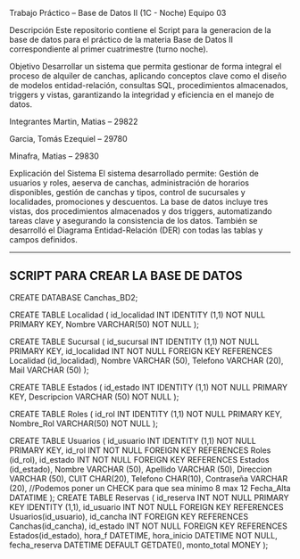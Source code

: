 Trabajo Práctico – Base de Datos II (1C - Noche)
Equipo 03

Descripción
Este repositorio contiene el Script para la generacion de la base de datos para el práctico de la materia Base de Datos II correspondiente al primer cuatrimestre (turno noche).

Objetivo
Desarrollar un sistema que permita gestionar de forma integral el proceso de alquiler de canchas, aplicando conceptos clave como el diseño de modelos entidad-relación, consultas SQL, procedimientos almacenados, triggers y vistas, garantizando la integridad y eficiencia en el manejo de datos.

Integrantes
Martin, Matias – 29822

Garcia, Tomás Ezequiel – 29780

Minafra, Matias – 29830

Explicación del Sistema
El sistema desarrollado permite: Gestión de usuarios y roles, aeserva de canchas, administración de horarios disponibles, gestión de canchas y tipos, control de sucursales y localidades, promociones y descuentos.
La base de datos incluye tres vistas, dos procedimientos almacenados y dos triggers, automatizando tareas clave y asegurando la consistencia de los datos. También se desarrolló el Diagrama Entidad-Relación (DER) con todas las tablas y campos definidos.


-----------------------------------------------------------------
SCRIPT PARA CREAR LA BASE DE DATOS
------------------------------------------------------------------

CREATE DATABASE Canchas_BD2;

CREATE TABLE Localidad (
    id_localidad INT IDENTITY (1,1) NOT NULL PRIMARY KEY,
    Nombre VARCHAR(50) NOT NULL
);

CREATE TABLE Sucursal (
    id_sucursal INT IDENTITY (1,1) NOT NULL PRIMARY KEY,
    id_localidad INT NOT NULL FOREIGN KEY REFERENCES Localidad (id_localidad),
    Nombre VARCHAR (50),
    Telefono VARCHAR (20),
    Mail VARCHAR (50)
);    

CREATE TABLE Estados (
    id_estado INT IDENTITY (1,1) NOT NULL PRIMARY KEY,
    Descripcion VARCHAR (50) NOT NULL
);

CREATE TABLE Roles (
    id_rol INT IDENTITY (1,1) NOT NULL PRIMARY KEY,
    Nombre_Rol VARCHAR(50) NOT NULL
);

CREATE TABLE Usuarios (
    id_usuario INT IDENTITY (1,1) NOT NULL PRIMARY KEY,
    id_rol INT NOT NULL FOREIGN KEY REFERENCES Roles (id_rol),
    id_estado INT NOT NULL FOREIGN KEY REFERENCES Estados (id_estado),
    Nombre VARCHAR (50),
    Apellido VARCHAR (50),
    Direccion VARCHAR (50),
    CUIT CHAR(20),
    Telefono CHAR(10),
    Contraseña VARCHAR (20), //Podemos poner un CHECK para que sea minimo 8 max 12
    Fecha_Alta DATATIME
);
CREATE TABLE Reservas (
    id_reserva INT NOT NULL PRIMARY KEY IDENTITY (1,1),
    id_usuario INT NOT NULL FOREIGN KEY REFERENCES Usuarios(id_usuario),
    id_cancha INT FOREIGN KEY REFERENCES Canchas(id_cancha),
    id_estado INT NOT NULL FOREIGN KEY REFERENCES Estados(id_estado),
    hora_f DATETIME,
    hora_inicio DATETIME NOT NULL,
    fecha_reserva DATETIME DEFAULT GETDATE(),
    monto_total MONEY
);


